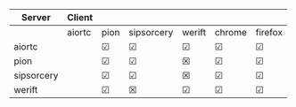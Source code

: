 | Server     | Client |         |            |          |         |         |
| ---------- | ------ | ------- | ---------- | -------- | ------- | ------- |
|            | aiortc | pion    | sipsorcery | werift   | chrome  | firefox |
| aiortc     |        | &#9745; | &#9745;    | &#9745;  | &#9745; | &#9745; |
| pion       |        | &#9745; | &#9745;    | &#x2612; | &#9745; | &#9745; |
| sipsorcery |        | &#9745; | &#9745;    | &#x2612; | &#9745; | &#9745; |
| werift     |        | &#9745; | &#x2612;   | &#9745;  | &#9745; | &#9745; |

